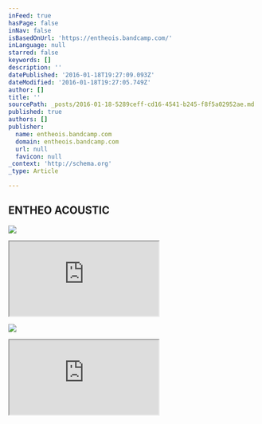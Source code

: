 ```yaml
---
inFeed: true
hasPage: false
inNav: false
isBasedOnUrl: 'https://entheois.bandcamp.com/'
inLanguage: null
starred: false
keywords: []
description: ''
datePublished: '2016-01-18T19:27:09.093Z'
dateModified: '2016-01-18T19:27:05.749Z'
author: []
title: ''
sourcePath: _posts/2016-01-18-5289ceff-cd16-4541-b245-f8f5a02952ae.md
published: true
authors: []
publisher:
  name: entheois.bandcamp.com
  domain: entheois.bandcamp.com
  url: null
  favicon: null
_context: 'http://schema.org'
_type: Article

---
```

## ENTHEO ACOUSTIC
![](https://f1.bcbits.com/img/a2428885172_2.jpg)

<iframe src="https://bandcamp.com/EmbeddedPlayer/album=129093907/size=large/bgcol=ffffff/linkcol=0687f5/tracklist=false/artwork=small/transparent=true/" style=""></iframe>

![](https://the-grid-user-content.s3-us-west-2.amazonaws.com/f7255268-51b2-4e79-b3e6-b82b8657a6d3.jpg)

<iframe src="https://bandcamp.com/EmbeddedPlayer/album=3832590134/size=large/bgcol=ffffff/linkcol=0687f5/tracklist=false/artwork=small/transparent=true/" style=""></iframe>